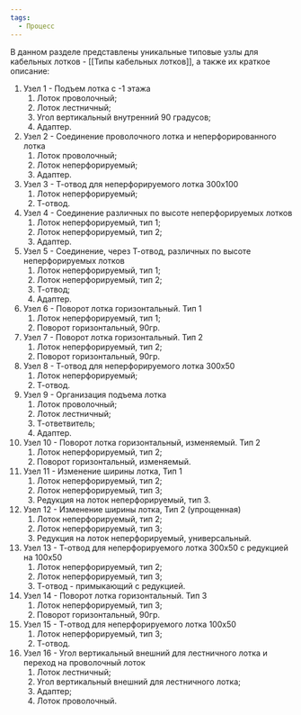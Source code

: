 ```yaml
---
tags:
  - Процесс
---
```

В данном разделе представлены уникальные типовые узлы для кабельных лотков - [[Типы кабельных лотков]], а также их краткое описание:
1. Узел 1 - Подъем лотка с -1 этажа
	1. Лоток проволочный;
	2. Лоток лестничный;
	3. Угол вертикальный внутренний 90 градусов;
	4. Адаптер.
2. Узел 2 - Соединение проволочного лотка и неперфорированного лотка 
	1. Лоток проволочный;
	2. Лоток неперфорируемый;
	3. Адаптер.
3. Узел 3 - Т-отвод для неперфорируемого лотка 300х100
	1. Лоток неперфорируемый;
	2. Т-отвод.
4. Узел 4 - Соединение различных по высоте неперфорируемых лотков
	1. Лоток неперфорируемый, тип 1;
	2. Лоток неперфорируемый, тип 2;
	3. Адаптер.
5. Узел 5 - Соединение, через Т-отвод, различных по высоте неперфорируемых лотков
	1. Лоток неперфорируемый, тип 1;
	2. Лоток неперфорируемый, тип 2;
	3. Т-отвод;
	4. Адаптер.
6. Узел 6 - Поворот лотка горизонтальный. Тип 1
	1. Лоток неперфорируемый, тип 1;
	2. Поворот горизонтальный, 90гр.
7. Узел 7 - Поворот лотка горизонтальный. Тип 2
	1. Лоток неперфорируемый, тип 2;
	2. Поворот горизонтальный, 90гр.
8. Узел 8 - Т-отвод для неперфорируемого лотка 300х50
	1. Лоток неперфорируемый;
	2. Т-отвод.
9. Узел 9 - Организация подъема лотка 
	1. Лоток проволочный;
	2. Лоток лестничный;
	3. Т-ответвитель;
	4. Адаптер.
10. Узел 10 - Поворот лотка горизонтальный, изменяемый. Тип 2
	1. Лоток неперфорируемый, тип 2;
	2. Поворот горизонтальный, изменяемый.
11. Узел 11 - Изменение ширины лотка, Тип 1
	1. Лоток неперфорируемый, тип 2;
	2. Лоток неперфорируемый, тип 3;
	3. Редукция на лоток неперфорируемый, тип 3.
12. Узел 12 - Изменение ширины лотка, Тип 2 (упрощенная)
	1. Лоток неперфорируемый, тип 2;
	2. Лоток неперфорируемый, тип 3;
	3. Редукция на лоток неперфорируемый, универсальный.
13. Узел 13 - Т-отвод для неперфорируемого лотка 300х50 с редукцией на 100х50
	1. Лоток неперфорируемый, тип 2;
	2. Лоток неперфорируемый, тип 3;
	3. Т-отвод - примыкающий с редукцией.
14. Узел 14 - Поворот лотка горизонтальный. Тип 3
	1. Лоток неперфорируемый, тип 3;
	2. Поворот горизонтальный, 90гр.
15. Узел 15 - Т-отвод для неперфорируемого лотка 100х50
	1. Лоток неперфорируемый, тип 3;
	2. Т-отвод.
16. Узел 16 - Угол вертикальный внешний для лестничного лотка и переход на проволочный лоток  
	1. Лоток лестничный;
	2. Угол вертикальный внешний для лестничного лотка;
	3. Адаптер;
	4. Лоток проволочный.
